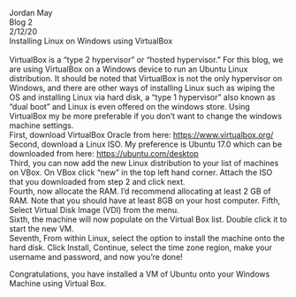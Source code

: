 Jordan May<br>
Blog 2<br>
2/12/20<br>
Installing Linux on Windows using VirtualBox<br><br>
VirtualBox is a “type 2 hypervisor” or “hosted hypervisor.” For this blog, we are using VirtualBox on a Windows device to run an Ubuntu Linux distribution. It should be noted that VirtualBox is not the only hypervisor on Windows, and there are other ways of installing Linux such as wiping the OS and installing Linux via hard disk, a “type 1 hypervisor” also known as “dual boot” and Linux is even offered on the windows store. Using VirtualBox my be more preferable if you don’t want to change the windows machine settings.<br>
First, download VirtualBox Oracle from here: https://www.virtualbox.org/<br>
Second, download a Linux ISO. My preference is Ubuntu 17.0 which can be downloaded from here: https://ubuntu.com/desktop<br>
Third, you can now add the new Linux distribution to your list of machines on VBox. On VBox click “new” in the top left hand corner. Attach the ISO that you downloaded from step 2 and click next.<br>
Fourth, now allocate the RAM. I’d recommend allocating at least 2 GB of RAM. Note that you should have at least 8GB on your host computer.
Fifth, Select Virtual Disk Image (VDI) from the menu.<br>
Sixth, the machine will now populate on the Virtual Box list. Double click it to start the new VM.<br>
Seventh, From within Linux, select the option to install the machine onto the hard disk. Click Install, Continue, select the time zone region, make your username and password, and now you’re done!<br>

Congratulations, you have installed a VM of Ubuntu onto your Windows Machine using Virtual Box.
